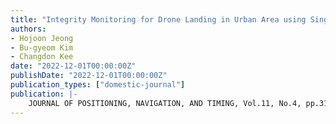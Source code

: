 ```yaml
---
title: "Integrity Monitoring for Drone Landing in Urban Area using Single Frequency Based RRAIM"
authors:
- Hojoon Jeong
- Bu-gyeom Kim
- Changdon Kee
date: "2022-12-01T00:00:00Z"
publishDate: "2022-12-01T00:00:00Z"
publication_types: ["domestic-journal"]
publication: |-
    JOURNAL OF POSITIONING, NAVIGATION, AND TIMING, Vol.11, No.4, pp.317~325, 2022년
---
```

